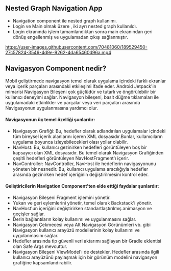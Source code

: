 ## Nested Graph Navigation App

* Navigation component ile nested graph kullanımı.
* Login ve Main olmak üzere , iki ayrı nested graph kullanıldı. 
* Login ekranında işlem tamamlandıktan sonra main ekranından geri dönüş engellenmiş ve uygulamadan çıkışı sağlanmıştır.



https://user-images.githubusercontent.com/70481060/189529450-27c57824-3546-4d9e-9262-4da65460d96a.mp4


## Navigasyon Component nedir?
Mobil geliştirmede navigasyon temel olarak uygulama içindeki farklı ekranlar veya içerik parçaları arasındaki etkileşimi ifade eder. 
Android Jetpack'in mimarisi Navigasyon Bileşeni çok güçlüdür ve tutarlı ve öngörülebilir bir kullanıcı deneyimi sağlar. 
Navigasyon bileşeni, basit düğme tıklamaları ile uygulamadaki etkinlikler ve parçalar veya veri parçaları arasında Navigasyonun uygulanmasına yardımcı olur.

#### Navigasyonun üç temel özelliği şunlardır:
* Navigasyon Grafiği: Bu, hedefler olarak adlandırılan uygulamalar içindeki tüm bireysel içerik alanlarını içeren XML dosyasıdır.Bunlar, kullanıcıların uygulama boyunca izleyebilecekleri olası yollar olabilir.
* NavHost: Bu, kullanıcı gezinirken hedefleri görüntüleyen boş bir kapsayıcı olan XML dosyasıdır. Bu temel olarak Navigasyon Grafiğinden çeşitli hedefleri görüntüleyen NavHostFragment'ı içerir.
* NavController: NavController, NavHost ile hedeflerin navigasyonunu yöneten bir nesnedir. Bu, kullanıcı uygulama aracılığıyla hedefler arasında gezinirken hedef içeriğinin değiştirilmesini kontrol eder.

#### Geliştiricilerin Navigation Component'ten elde ettiği faydalar şunlardır:
* Navigasyon Bileşeni Fragment işlemini yönetir.
* Yukarı ve geri eylemlerini yönetir, temel olarak Backstack'i yönetir.
* NavHost'un içeriğini değiştirirken standartlaştırılmış animasyon ve geçişler sağlar.
* Derin bağlantıların kolay kullanımı ve uygulanmasını sağlar.
* Navigasyon Çekmecesi veya Alt Navigasyon Görünümleri vb. gibi Navigasyon kullanıcı arayüzü modellerinin kolay kullanımı ve uygulanmasını sağlar.
* Hedefler arasında tip güvenli veri aktarımı sağlayan bir Gradle eklentisi olan Safe Args mevcuttur.
* Navigasyon Bileşeni ViewModel'i de destekler. Hedefler arasında ilgili kullanıcı arayüzünü paylaşmak için bir görünüm modelini navigasyon grafiğine kapsamlandırabilir.


